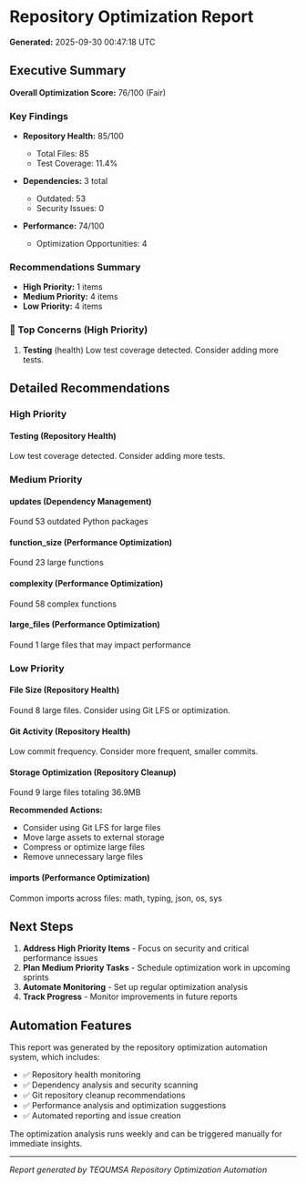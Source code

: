 # Repository Optimization Report

**Generated:** 2025-09-30 00:47:18 UTC

## Executive Summary

**Overall Optimization Score:** 76/100 (Fair)

### Key Findings

- **Repository Health:** 85/100
  - Total Files: 85
  - Test Coverage: 11.4%

- **Dependencies:** 3 total
  - Outdated: 53
  - Security Issues: 0

- **Performance:** 74/100
  - Optimization Opportunities: 4

### Recommendations Summary

- **High Priority:** 1 items
- **Medium Priority:** 4 items  
- **Low Priority:** 4 items

### 🚨 Top Concerns (High Priority)

1. **Testing** (health)
   Low test coverage detected. Consider adding more tests.


## Detailed Recommendations

### High Priority

#### Testing (Repository Health)
Low test coverage detected. Consider adding more tests.

### Medium Priority

#### updates (Dependency Management)
Found 53 outdated Python packages

#### function_size (Performance Optimization)
Found 23 large functions

#### complexity (Performance Optimization)
Found 58 complex functions

#### large_files (Performance Optimization)
Found 1 large files that may impact performance

### Low Priority

#### File Size (Repository Health)
Found 8 large files. Consider using Git LFS or optimization.

#### Git Activity (Repository Health)
Low commit frequency. Consider more frequent, smaller commits.

#### Storage Optimization (Repository Cleanup)
Found 9 large files totaling 36.9MB

**Recommended Actions:**
- Consider using Git LFS for large files
- Move large assets to external storage
- Compress or optimize large files
- Remove unnecessary large files

#### imports (Performance Optimization)
Common imports across files: math, typing, json, os, sys

## Next Steps

1. **Address High Priority Items** - Focus on security and critical performance issues
2. **Plan Medium Priority Tasks** - Schedule optimization work in upcoming sprints  
3. **Automate Monitoring** - Set up regular optimization analysis
4. **Track Progress** - Monitor improvements in future reports

## Automation Features

This report was generated by the repository optimization automation system, which includes:

- ✅ Repository health monitoring
- ✅ Dependency analysis and security scanning
- ✅ Git repository cleanup recommendations
- ✅ Performance analysis and optimization suggestions
- ✅ Automated reporting and issue creation

The optimization analysis runs weekly and can be triggered manually for immediate insights.

---

*Report generated by TEQUMSA Repository Optimization Automation*
